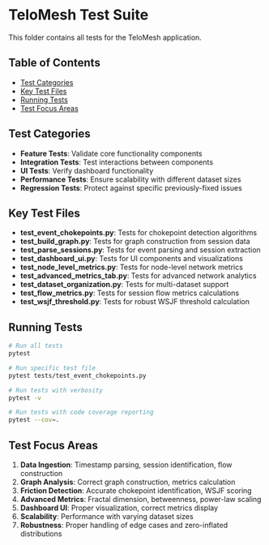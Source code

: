 # TeloMesh Test Suite

This folder contains all tests for the TeloMesh application.

## Table of Contents
- [Test Categories](#test-categories)
- [Key Test Files](#key-test-files)
- [Running Tests](#running-tests)
- [Test Focus Areas](#test-focus-areas)

## Test Categories

- **Feature Tests**: Validate core functionality components
- **Integration Tests**: Test interactions between components
- **UI Tests**: Verify dashboard functionality
- **Performance Tests**: Ensure scalability with different dataset sizes
- **Regression Tests**: Protect against specific previously-fixed issues

## Key Test Files

- **test_event_chokepoints.py**: Tests for chokepoint detection algorithms
- **test_build_graph.py**: Tests for graph construction from session data
- **test_parse_sessions.py**: Tests for event parsing and session extraction
- **test_dashboard_ui.py**: Tests for UI components and visualizations
- **test_node_level_metrics.py**: Tests for node-level network metrics
- **test_advanced_metrics_tab.py**: Tests for advanced network analytics
- **test_dataset_organization.py**: Tests for multi-dataset support
- **test_flow_metrics.py**: Tests for session flow metrics calculations
- **test_wsjf_threshold.py**: Tests for robust WSJF threshold calculation

## Running Tests

```bash
# Run all tests
pytest

# Run specific test file
pytest tests/test_event_chokepoints.py

# Run tests with verbosity
pytest -v

# Run tests with code coverage reporting
pytest --cov=.
```

## Test Focus Areas

1. **Data Ingestion**: Timestamp parsing, session identification, flow construction
2. **Graph Analysis**: Correct graph construction, metrics calculation
3. **Friction Detection**: Accurate chokepoint identification, WSJF scoring
4. **Advanced Metrics**: Fractal dimension, betweenness, power-law scaling
5. **Dashboard UI**: Proper visualization, correct metrics display
6. **Scalability**: Performance with varying dataset sizes
7. **Robustness**: Proper handling of edge cases and zero-inflated distributions 